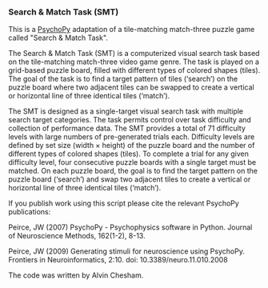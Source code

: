 ### Search & Match Task (SMT)

This is a [PsychoPy](https://www.psychopy.org) adaptation of a tile-matching match-three puzzle game called "Search & Match Task".

The Search & Match Task (SMT) is a computerized visual search task based on the tile-matching match-three video game genre. The task is played on a grid-based puzzle board, filled with different types of colored shapes (tiles). The goal of the task is to find a target pattern of tiles (‘search’) on the puzzle board where two adjacent tiles can be swapped to create a vertical or horizontal line of three identical tiles (‘match’).

The SMT is designed as a single-target visual search task with multiple search target categories. The task permits control over task difficulty and collection of performance data. The SMT provides a total of 71 difficulty levels with large numbers of pre-generated trials each. Difficulty levels are defined by set size (width × height) of the puzzle board and the number of different types of colored shapes (tiles). To complete a trial for any given difficulty level, four consecutive puzzle boards with a single target must be matched. On each puzzle board, the goal is to find the target pattern on the puzzle board (‘search’) and swap two adjacent tiles to create a vertical or horizontal line of three identical tiles (‘match’). 

If you publish work using this script please cite the relevant PsychoPy publications:

Peirce, JW (2007) PsychoPy - Psychophysics software in Python. Journal of Neuroscience Methods, 162(1-2), 8-13.

Peirce, JW (2009) Generating stimuli for neuroscience using PsychoPy. Frontiers in Neuroinformatics, 2:10. doi:         10.3389/neuro.11.010.2008

The code was written by Alvin Chesham.
